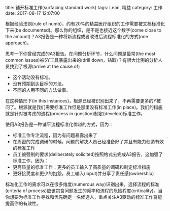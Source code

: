 title: 铺开标准工作(surfacing standard work)
tags: Lean, 精益
category: 工作
date: 2017-08-17 12:07:00

根据经验法则(rule of numb)，约有20%的精益医疗组织的工作需要被文档标准化下来(be documented)。那么你的组织，是不是也接近这个数字(come close to the amount)？A3报告是一种将新流程或者改进后流程标准化的方式(one approach)。
&nbsp;

思考一下你曾经完成的A3报告。在问题分析环节，什么问题是最常(the most common issues)被5Y工具暴露出来的(drill down，钻取)？有很大比例的分析人员找到了根源(arrive at the cause of)

- 这个活动没有标准。
- 没有预期到达目标的方法。
- 不同的人用不同的方法做事。


在这种情形下(in this instances)，根源已经被识别出来了，不再需要更多的Y被问了。根源就是我们需要标准工作但是那里没有标准工作(in place)。我们的措施就是针对被考虑的流程(process in question)制定(develop)标准工作。
&nbsp;

使用A3报告是一种铺平流程标准化优越的方式，因为：

- 标准工作专注流程，因为有问题暴露出来了
- 在周密的完成调研的时候，问题的解决人员已经准备好了并且有能力创造有效的标准工作
- 员工被强制的要求(deliberately solicited)按照格式去完成A3报告，这加强了标准工作，因为：
- 更高质量的标准工作：更多的员工输入了高质量的调研和制定标准措施
- 更好接受度和更少的抱怨，员工输入(input)并分享了责任感(ownership)
 

标准化工作的需求可以在很多维度(numerous way)识别出来。选择流程的标准(criteria of process)应该包含问题发生的频率和流程的危险程度(criticality)。当你想要为标准工作寻找和优先确定一名候选人，重点关注A3驱动的标准工作将能提高你的有效性。